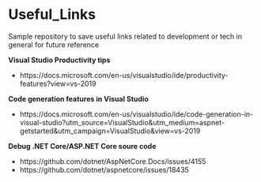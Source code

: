# Useful_Links
<p>Sample repository to save useful links related to development or tech in general for future reference</p>

<b>Visual Studio Productivity tips</b>
<ul>
  <li>
  https://docs.microsoft.com/en-us/visualstudio/ide/productivity-features?view=vs-2019</li>
</ul>

<b>Code generation features in Visual Studio</b>
<ul>
  <li>https://docs.microsoft.com/en-us/visualstudio/ide/code-generation-in-visual-studio?utm_source=VisualStudio&utm_medium=aspnet-getstarted&utm_campaign=VisualStudio&view=vs-2019</li>
</ul>
<b>Debug .NET Core/ASP.NET Core soure code</b> 
<ul>
  <li>https://github.com/dotnet/AspNetCore.Docs/issues/4155</li>
  <li>https://github.com/dotnet/aspnetcore/issues/18435</li>
</ul>
